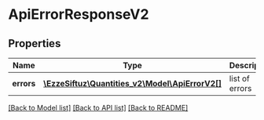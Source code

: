 # ApiErrorResponseV2

## Properties
Name | Type | Description | Notes
------------ | ------------- | ------------- | -------------
**errors** | [**\EzzeSiftuz\Quantities_v2\Model\ApiErrorV2[]**](ApiErrorV2.md) | list of errors | 

[[Back to Model list]](../../README.md#documentation-for-models) [[Back to API list]](../../README.md#documentation-for-api-endpoints) [[Back to README]](../../README.md)

